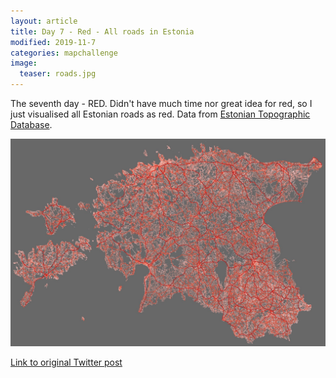 ```yaml
---
layout: article
title: Day 7 - Red - All roads in Estonia
modified: 2019-11-7
categories: mapchallenge
image:
  teaser: roads.jpg
---
```


The seventh day - RED. Didn't have much time nor great idea for red, so I just visualised all Estonian roads as red. Data from [Estonian Topographic Database](https://geoportaal.maaamet.ee/est/Ruumiandmed/Eesti-topograafia-andmekogu-p79.html). 

![image of day 7 post](../../images/roads.jpg)

[Link to original Twitter post](https://twitter.com/evelynuuemaa/status/1192334967281463296)
